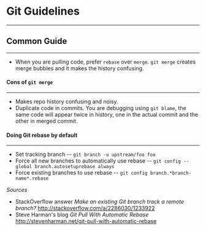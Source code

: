 # Git Guidelines
----------------
## Common Guide
---------------
- When you are pulling code, prefer `rebase` over `merge`. `git merge` creates
merge bubbles and it makes the history confusing.

#### Cons of `git merge`
------------------------
- Makes repo history confusing and noisy.
- Duplicate code in commits. You are debugging using `git blame`, the same code
will appear twice in history, one in the actual commit and the other in merged
commit.

#### Doing Git rebase by default
---------------------------------
- Set tracking branch
-- `git branch -u upstream/foo foo`
- Force all new branches to automatically use rebase
-- `git config --global branch.autosetuprebase always`
- Force existing branches to use rebase
-- `git config branch.*branch-name*.rebase`

*Sources*
- StackOverflow answer _Make an existing Git branch track a remote branch?_ http://stackoverflow.com/a/2286030/1233922
- Steve Harman's blog _Git Pull With Automatic Rebase_ http://stevenharman.net/git-pull-with-automatic-rebase
